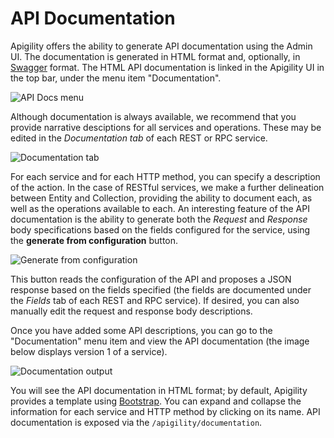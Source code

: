 API Documentation
=================

Apigility offers the ability to generate API documentation using the Admin UI.  The documentation is
generated in HTML format and, optionally, in [Swagger](https://swagger.io/)
format. The HTML API documentation is linked in the Apigility UI in the top bar, under the menu item
"Documentation".

![API Docs menu](/asset/apigility-documentation/img/api-doc-menu.png)

Although documentation is always available, we recommend that you provide narrative desciptions for all
services and operations.  These may be edited in the *Documentation tab* of each REST or RPC
service.

![Documentation tab](/asset/apigility-documentation/img/api-doc-tab.png)

For each service and for each HTTP method, you can specify a description of the action.  In the case
of RESTful services, we make a further delineation between Entity and Collection, providing the
ability to document each, as well as the operations available to each. An interesting feature of the
API documentation is the ability to generate both the *Request* and *Response* body specifications
based on the fields configured for the service, using the **generate from configuration** button.

![Generate from configuration](/asset/apigility-documentation/img/api-doc-generate-from-config.png)

This button reads the configuration of the API and proposes a JSON response based on the fields
specified (the fields are documented under the *Fields* tab of each REST and RPC service). If
desired, you can also manually edit the request and response body descriptions.

Once you have added some API descriptions, you can go to the "Documentation" menu item and view
the API documentation (the image below displays version 1 of a service).

![Documentation output](/asset/apigility-documentation/img/api-doc-html-output.png)

You will see the API documentation in HTML format; by default, Apigility provides a template using
[Bootstrap](http://getbootstrap.com/). You can expand and collapse the information for each service
and HTTP method by clicking on its name. API documentation is exposed via the
`/apigility/documentation`.
